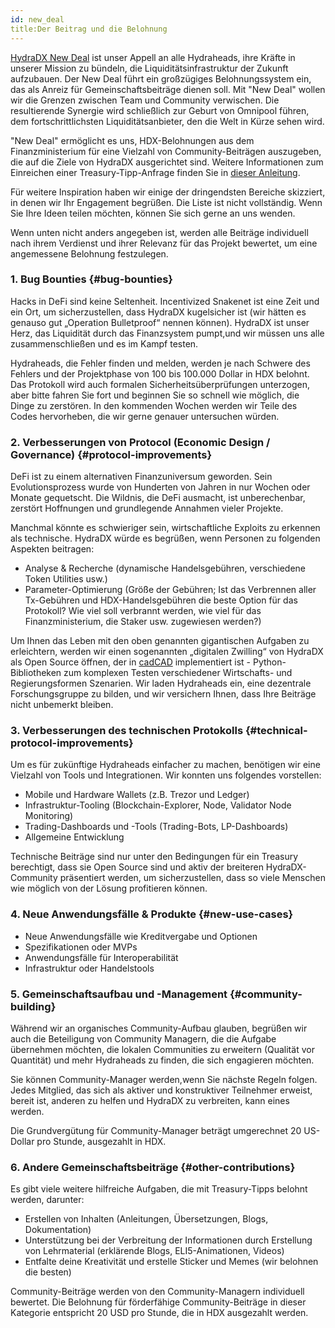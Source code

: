 ```yaml
---
id: new_deal
title:Der Beitrag und die Belohnung
---
```


[HydraDX New Deal](#link-to-blog-post) ist unser Appell an alle Hydraheads, ihre Kräfte in unserer Mission zu bündeln, die Liquiditätsinfrastruktur der Zukunft aufzubauen. Der New Deal führt ein großzügiges Belohnungssystem ein, das als Anreiz für Gemeinschaftsbeiträge dienen soll. Mit "New Deal" wollen wir die Grenzen zwischen Team und Community verwischen. Die resultierende Synergie wird schließlich zur Geburt von Omnipool führen, dem fortschrittlichsten Liquiditätsanbieter, den die Welt in Kürze sehen wird.

"New Deal" ermöglicht es uns, HDX-Belohnungen aus dem Finanzministerium für eine Vielzahl von Community-Beiträgen auszugeben, die auf die Ziele von HydraDX ausgerichtet sind. Weitere Informationen zum Einreichen einer Treasury-Tipp-Anfrage finden Sie in [dieser Anleitung](/tip_request).

Für weitere Inspiration haben wir einige der dringendsten Bereiche skizziert, in denen wir Ihr Engagement begrüßen. Die Liste ist nicht vollständig. Wenn Sie Ihre Ideen teilen möchten, können Sie sich gerne an uns wenden.

Wenn unten nicht anders angegeben ist, werden alle Beiträge  individuell nach ihrem Verdienst und ihrer Relevanz für das Projekt bewertet, um eine angemessene Belohnung festzulegen.

### 1. Bug Bounties {#bug-bounties}

Hacks in DeFi sind keine Seltenheit. Incentivized Snakenet ist eine Zeit und ein Ort, um sicherzustellen, dass HydraDX kugelsicher ist (wir hätten es genauso gut „Operation Bulletproof“ nennen können). HydraDX ist unser Herz, das Liquidität durch das Finanzsystem pumpt,und wir müssen uns alle zusammenschließen und es im Kampf testen.

Hydraheads, die Fehler finden und melden, werden je nach Schwere des Fehlers und der Projektphase von 100 bis 100.000 Dollar in HDX belohnt. Das Protokoll wird auch formalen Sicherheitsüberprüfungen unterzogen, aber bitte fahren Sie fort und beginnen Sie so schnell wie möglich, die Dinge zu zerstören. In den kommenden Wochen werden wir Teile des Codes hervorheben, die wir gerne genauer untersuchen würden.

### 2. Verbesserungen von Protocol (Economic Design / Governance) {#protocol-improvements}

DeFi ist zu einem alternativen Finanzuniversum geworden. Sein Evolutionsprozess wurde von Hunderten von Jahren in nur Wochen oder Monate gequetscht. Die Wildnis, die DeFi ausmacht, ist unberechenbar, zerstört Hoffnungen und grundlegende Annahmen vieler Projekte.

Manchmal könnte es schwieriger sein, wirtschaftliche Exploits zu erkennen als technische. HydraDX würde es begrüßen, wenn Personen zu folgenden Aspekten beitragen:

* Analyse & Recherche (dynamische Handelsgebühren, verschiedene Token Utilities usw.)
* Parameter-Optimierung (Größe der Gebühren; Ist das Verbrennen aller Tx-Gebühren und HDX-Handelsgebühren die beste Option für das Protokoll? Wie viel soll verbrannt werden, wie viel für das Finanzministerium, die Staker usw. zugewiesen werden?)

Um Ihnen das Leben mit den oben genannten gigantischen Aufgaben zu erleichtern, werden wir einen sogenannten „digitalen Zwilling“ von HydraDX als Open Source öffnen, der in [cadCAD](https://cadcad.org/) implementiert ist - Python-Bibliotheken zum komplexen Testen verschiedener Wirtschafts- und Regierungsformen Szenarien. Wir laden Hydraheads ein, eine dezentrale Forschungsgruppe zu bilden, und wir versichern Ihnen, dass Ihre Beiträge nicht unbemerkt bleiben.

### 3. Verbesserungen des technischen Protokolls {#technical-protocol-improvements}

Um es für zukünftige Hydraheads einfacher zu machen, benötigen wir eine Vielzahl von Tools und Integrationen. Wir konnten uns folgendes vorstellen:

* Mobile und Hardware Wallets (z.B. Trezor und Ledger)
* Infrastruktur-Tooling (Blockchain-Explorer, Node, Validator Node Monitoring)
* Trading-Dashboards und -Tools (Trading-Bots, LP-Dashboards)
* Allgemeine Entwicklung

Technische Beiträge sind nur unter den Bedingungen für ein Treasury berechtigt, dass sie Open Source sind und aktiv der breiteren HydraDX-Community präsentiert werden, um sicherzustellen, dass so viele Menschen wie möglich von der Lösung profitieren können.


### 4. Neue Anwendungsfälle & Produkte {#new-use-cases}

* Neue Anwendungsfälle wie Kreditvergabe und Optionen
* Spezifikationen oder MVPs
* Anwendungsfälle für Interoperabilität
* Infrastruktur oder Handelstools

### 5. Gemeinschaftsaufbau und -Management {#community-building}

Während wir an organisches Community-Aufbau glauben, begrüßen wir auch die Beteiligung von Community Managern, die die Aufgabe übernehmen möchten, die lokalen Communities zu erweitern (Qualität vor Quantität) und mehr Hydraheads zu finden, die sich engagieren möchten.

Sie können Community-Manager werden,wenn Sie nächste Regeln folgen. Jedes Mitglied, das sich als aktiver und konstruktiver Teilnehmer erweist, bereit ist, anderen zu helfen und HydraDX zu verbreiten, kann eines werden.

Die Grundvergütung für Community-Manager beträgt umgerechnet 20 US-Dollar pro Stunde, ausgezahlt in HDX.

### 6. Andere Gemeinschaftsbeiträge {#other-contributions}

Es gibt viele weitere hilfreiche Aufgaben, die mit Treasury-Tipps belohnt werden, darunter:

* Erstellen von Inhalten (Anleitungen, Übersetzungen, Blogs, Dokumentation)
* Unterstützung bei der Verbreitung der Informationen durch Erstellung von Lehrmaterial (erklärende Blogs, ELI5-Animationen, Videos)
* Entfalte deine Kreativität und erstelle Sticker und Memes (wir belohnen die besten)

Community-Beiträge werden von den Community-Managern individuell bewertet. Die Belohnung für förderfähige Community-Beiträge in dieser Kategorie entspricht 20 USD pro Stunde, die in HDX ausgezahlt werden.
